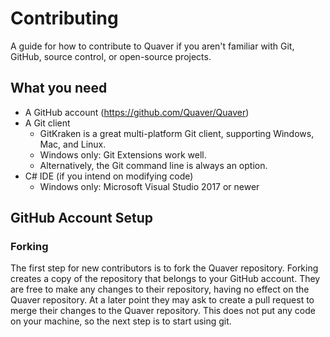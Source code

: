 # **Contributing**
A guide for how to contribute to Quaver if you aren't familiar with Git, GitHub, source control, or open-source projects.


## **What you need**
- A GitHub account (https://github.com/Quaver/Quaver)
- A Git client
    - GitKraken is a great multi-platform Git client, supporting Windows, Mac, and Linux.
    - Windows only: Git Extensions work well.
    - Alternatively, the Git command line is always an option.
- C# IDE (if you intend on modifying code)
    - Windows only: Microsoft Visual Studio 2017 or newer


## **GitHub Account Setup**

### **Forking**


The first step for new contributors is to fork the Quaver repository. Forking creates a copy of the repository that belongs to your GitHub account. They are free to make any changes to their repository, having no effect on the Quaver repository. At a later point they may ask to create a pull request to merge their changes to the Quaver repository. This does not put any code on your machine, so the next step is to start using git.
